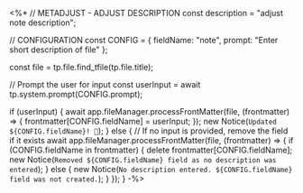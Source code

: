 <%*
// METADJUST - ADJUST DESCRIPTION
const description = "adjust note description"; 

// CONFIGURATION
const CONFIG = {
    fieldName: "note",
    prompt: "Enter short description of file"
};

const file = tp.file.find_tfile(tp.file.title);

// Prompt the user for input
const userInput = await tp.system.prompt(CONFIG.prompt);

if (userInput) {
    await app.fileManager.processFrontMatter(file, (frontmatter) => {
        frontmatter[CONFIG.fieldName] = userInput;
    });
    new Notice(`Updated ${CONFIG.fieldName}! 🥳`);
} else {
    // If no input is provided, remove the field if it exists
    await app.fileManager.processFrontMatter(file, (frontmatter) => {
        if (CONFIG.fieldName in frontmatter) {
            delete frontmatter[CONFIG.fieldName];
            new Notice(`Removed ${CONFIG.fieldName} field as no description was entered`);
        } else {
            new Notice(`No description entered. ${CONFIG.fieldName} field was not created.`);
        }
    });
}
-%>